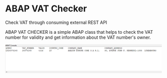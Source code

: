 # ABAP VAT Checker
Check VAT through consuming external REST API

ABAP VAT CHECKER is a simple ABAP class that helps to check the VAT number for validity and get information about the VAT number's owner.

![abap vat ckecker](https://github.com/analiteg/vat_validate/blob/main/img/VAT%20checker.png)
